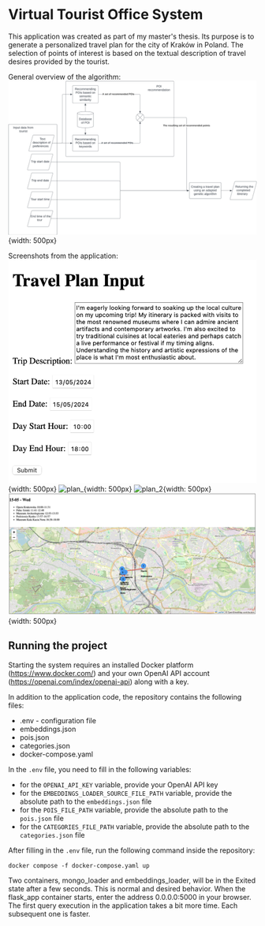 # Virtual Tourist Office System

This application was created as part of my master's thesis. Its purpose is to generate a personalized travel plan for the city of Kraków in Poland. The selection of points of interest is based on the textual description of travel desires provided by the tourist.

General overview of the algorithm:
![algorithm](readme_images/algorithm.png){width: 500px}


Screenshots from the application:
![user_input](readme_images/user_input.png){width: 500px}
![plan_](readme_images/plan_1.png){width: 500px}
![plan_2](readme_images/plan_2.png){width: 500px}
![plan_3](readme_images/plan_3.png){width: 500px}

## Running the project

Starting the system requires an installed Docker platform (https://www.docker.com/) and 
your own OpenAI API account (https://openai.com/index/openai-api) along with a key.

In addition to the application code, the repository contains the following files:
- .env - configuration file
- embeddings.json
- pois.json
- categories.json
- docker-compose.yaml

In the `.env` file, you need to fill in the following variables:
- for the `OPENAI_API_KEY` variable, provide your OpenAI API key
- for the `EMBEDDINGS_LOADER_SOURCE_FILE_PATH` variable, provide the absolute path to the `embeddings.json` file
- for the `POIS_FILE_PATH` variable, provide the absolute path to the `pois.json` file
- for the `CATEGORIES_FILE_PATH` variable, provide the absolute path to the `categories.json` file

After filling in the `.env` file, run the following command inside the repository:

```commandline
docker compose -f docker-compose.yaml up
```

Two containers, mongo_loader and embeddings_loader, will be in the Exited state after a few seconds. This is normal
and desired behavior. When the flask_app container starts, enter the address 0.0.0.0:5000 in your browser. The first
query execution in the application takes a bit more time. Each subsequent one is faster.
